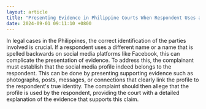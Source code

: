 ```yaml
---
layout: article
title: "Presenting Evidence in Philippine Courts When Respondent Uses a Different Name on Social Media"
date: 2024-09-01 09:11:10 +0800
---
```


<p>In legal cases in the Philippines, the correct identification of the parties involved is crucial. If a respondent uses a different name or a name that is spelled backwards on social media platforms like Facebook, this can complicate the presentation of evidence. To address this, the complainant must establish that the social media profile indeed belongs to the respondent. This can be done by presenting supporting evidence such as photographs, posts, messages, or connections that clearly link the profile to the respondent's true identity. The complaint should then allege that the profile is used by the respondent, providing the court with a detailed explanation of the evidence that supports this claim.</p>